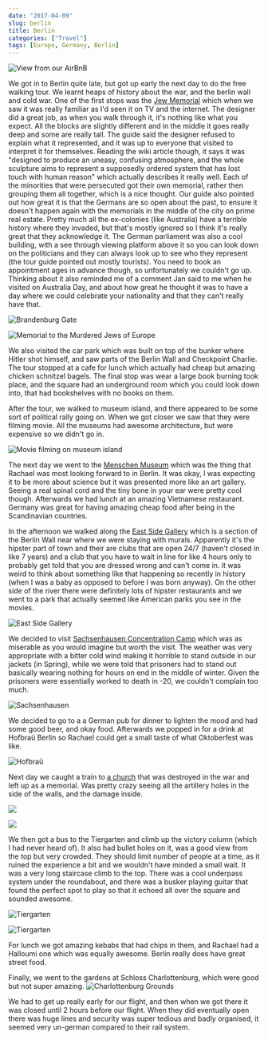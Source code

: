 ```yaml
---
date: "2017-04-09"
slug: berlin
title: Berlin
categories: ["Travel"]
tags: [Europe, Germany, Berlin]
---
```


![](roomview.jpg "View from our AirBnB")

We got in to Berlin quite late, but got up early the next day to do the free walking tour.
We learnt heaps of history about the war, and the berlin wall and cold war.
One of the first stops was the [Jew Memorial](https://en.wikipedia.org/wiki/Memorial_to_the_Murdered_Jews_of_Europe) which when we saw it was really familiar as I'd seen it on TV and the internet. The designer did a great job, as when you walk through it, it's nothing like what you expect. All the blocks are slightly different and in the middle it goes really deep and some are really tall. The guide said the designer refused to explain what it represented, and it was up to everyone that visited to interpret it for themselves. Reading the wiki article though, it says it was "designed to produce an uneasy, confusing atmosphere, and the whole sculpture aims to represent a supposedly ordered system that has lost touch with human reason" which actually describes it really well. Each of the minorities that were persecuted got their own memorial, rather then grouping them all together, which is a nice thought. Our guide also pointed out how great it is that the Germans are so open about the past, to ensure it doesn't happen again with the memorials in the middle of the city on prime real estate. Pretty much all the ex-colonies (like Australia) have a terrible history where they invaded, but that's mostly ignored so I think it's really great that they acknowledge it. The German parliament was also a cool building, with a see through viewing platform above it so you can look down on the politicians and they can always look up to see who they represent (the tour guide pointed out mostly tourists). You need to book an appointment ages in advance though, so unfortunately we couldn't go up. Thinking about it also reminded me of a comment Jan said to me when he visited on Australia Day, and about how great he thought it was to have a day where we could celebrate your nationality and that they can't really have that.

![](brandenburggate.jpg "Brandenburg Gate")

![](jewmemorial.jpg "Memorial to the Murdered Jews of Europe")

We also visited the car park which was built on top of the bunker where Hitler shot himself, and saw parts of the Berlin Wall and Checkpoint Charlie. The tour stopped at a cafe for lunch which actually had cheap but amazing chicken schnitzel bagels. The final stop was wear a large book burning took place, and the square had an underground room which you could look down into, that had bookshelves with no books on them.

After the tour, we walked to museum island, and there appeared to be some sort of political rally going on. When we got closer we saw that they were filming movie. All the museums had awesome architecture, but were expensive so we didn't go in.

![](movie.jpg "Movie filming on museum island")

The next day we went to the [Menschen Museum](http://www.memu.berlin/en/exhibition/menschen-museum/) which was the thing that Rachael was most looking forward to in Berlin. It was okay, I was expecting it to be more about science but it was presented more like an art gallery. Seeing a real spinal cord and the tiny bone in your ear were pretty cool though. Afterwards we had lunch at an amazing Vietnamese restaurant. Germany was great for having amazing cheap food after being in the Scandinavian countries.

In the afternoon we walked along the [East Side Gallery](https://en.wikipedia.org/wiki/East_Side_Gallery) which is a section of the Berlin Wall near where we were staying with murals. Apparently it's the hipster part of town and their are clubs that are open 24/7 (haven't closed in like 7 years) and a club that you have to wait in line for like 4 hours only to probably get told that you are dressed wrong and can't come in. it was weird to think about something like that happening so recently in history (when I was a baby as opposed to before I was born anyway). On the other side of the river there were definitely lots of hipster restaurants and we went to a park that actually seemed like American parks you see in the movies.

![](berlinwall.jpg "East Side Gallery")

We decided to visit [Sachsenhausen Concentration Camp](https://en.wikipedia.org/wiki/Sachsenhausen_concentration_camp) which was as miserable as you would imagine but worth the visit. The weather was very appropriate with a bitter cold wind making it horrible to stand outside in our jackets (in Spring), while we were told that prisoners had to stand out basically wearing nothing for hours on end in the middle of winter. Given the prisoners were essentially worked to death in -20, we couldn't complain too much.

![](Sachsenhausen.jpg "Sachsenhausen")

We decided to go to a a German pub for dinner to lighten the mood and had some good beer, and okay food. Afterwards we popped in for a drink at Hofbraü Berlin so Rachael could get a small taste of what Oktoberfest was like.

![](hofbrauhaus.jpg "Hofbraü")

Next day we caught a train to [a church](https://en.wikipedia.org/wiki/Kaiser_Wilhelm_Memorial_Church) that was destroyed in the war and left up as a memorial. Was pretty crazy seeing all the artillery holes in the side of the walls, and the damage inside.

![](MemorialChurch1.jpg "")

![](MemorialChurch2.jpg "")

We then got a bus to the Tiergarten and climb up the victory column (which I had never heard of). It also had bullet holes on it, was a good view from the top but very crowded. They should limit number of people at a time, as it ruined the experience a bit and we wouldn't have minded a small wait. It was a very long staircase climb to the top. There was a cool underpass system under the roundabout, and there was a busker playing guitar that found the perfect spot to play so that it echoed all over the square and sounded awesome.

![](VictoryColumn1.jpg "Tiergarten")

![](VictoryColumn2.jpg "Tiergarten")

For lunch we got amazing kebabs that had chips in them, and Rachael had a Halloumi one which was equally awesome. Berlin really does have great street food.

Finally, we went to the gardens at Schloss Charlottenburg, which were good but not super amazing.
![](CharlotteCastle.jpg "Charlottenburg Grounds")

We had to get up really early for our flight, and then when we got there it was closed until 2 hours before our flight. When they did eventually open there was huge lines and security was super tedious and badly organised, it seemed very un-german compared to their rail system.
